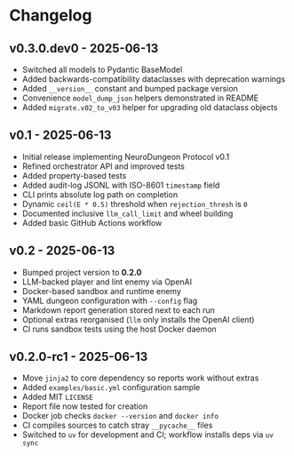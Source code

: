 # Changelog

## v0.3.0.dev0 - 2025-06-13
- Switched all models to Pydantic BaseModel
- Added backwards-compatibility dataclasses with deprecation warnings
- Added `__version__` constant and bumped package version
- Convenience `model_dump_json` helpers demonstrated in README
- Added `migrate.v02_to_v03` helper for upgrading old dataclass objects

## v0.1 - 2025-06-13
- Initial release implementing NeuroDungeon Protocol v0.1
- Refined orchestrator API and improved tests
- Added property-based tests
- Added audit-log JSONL with ISO-8601 ``timestamp`` field
- CLI prints absolute log path on completion
- Dynamic ``ceil(E * 0.5)`` threshold when ``rejection_thresh`` is ``0``
- Documented inclusive ``llm_call_limit`` and wheel building
- Added basic GitHub Actions workflow

## v0.2 - 2025-06-13
- Bumped project version to **0.2.0**
- LLM-backed player and lint enemy via OpenAI
- Docker-based sandbox and runtime enemy
- YAML dungeon configuration with `--config` flag
- Markdown report generation stored next to each run
- Optional extras reorganised (`llm` only installs the OpenAI client)
- CI runs sandbox tests using the host Docker daemon

## v0.2.0-rc1 - 2025-06-13
- Move `jinja2` to core dependency so reports work without extras
- Added `examples/basic.yml` configuration sample
- Added MIT `LICENSE`
- Report file now tested for creation
- Docker job checks `docker --version` and `docker info`
- CI compiles sources to catch stray `__pycache__` files
- Switched to `uv` for development and CI; workflow installs deps via `uv sync`
